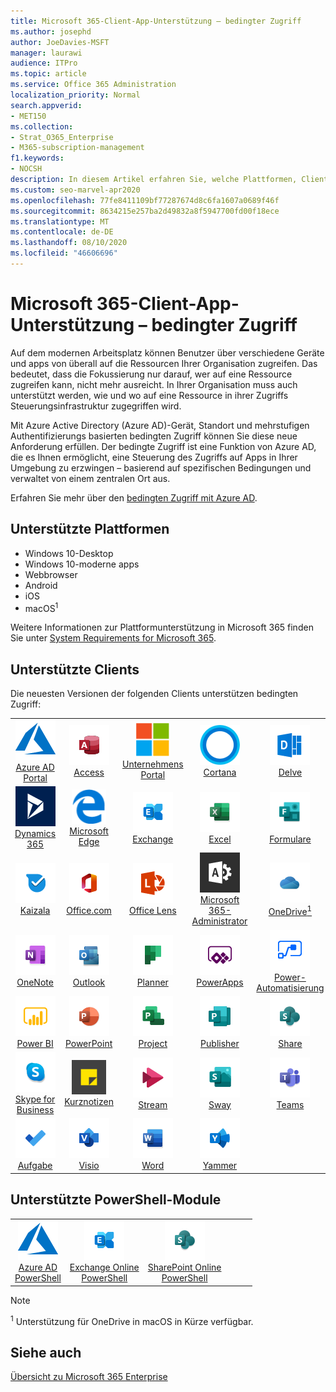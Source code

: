 ```yaml
---
title: Microsoft 365-Client-App-Unterstützung – bedingter Zugriff
ms.author: josephd
author: JoeDavies-MSFT
manager: laurawi
audience: ITPro
ms.topic: article
ms.service: Office 365 Administration
localization_priority: Normal
search.appverid:
- MET150
ms.collection:
- Strat_O365_Enterprise
- M365-subscription-management
f1.keywords:
- NOCSH
description: In diesem Artikel erfahren Sie, welche Plattformen, Clients und PowerShell-Module den bedingten Zugriff für Microsoft 365 unterstützen.
ms.custom: seo-marvel-apr2020
ms.openlocfilehash: 77fe8411109bf77287674d8c6fa1607a0689f46f
ms.sourcegitcommit: 8634215e257ba2d49832a8f5947700fd00f18ece
ms.translationtype: MT
ms.contentlocale: de-DE
ms.lasthandoff: 08/10/2020
ms.locfileid: "46606696"
---
```

# <a name="microsoft-365-client-app-support--conditional-access"></a>Microsoft 365-Client-App-Unterstützung – bedingter Zugriff

Auf dem modernen Arbeitsplatz können Benutzer über verschiedene Geräte und apps von überall auf die Ressourcen Ihrer Organisation zugreifen. Das bedeutet, dass die Fokussierung nur darauf, wer auf eine Ressource zugreifen kann, nicht mehr ausreicht. In Ihrer Organisation muss auch unterstützt werden, wie und wo auf eine Ressource in ihrer Zugriffs Steuerungsinfrastruktur zugegriffen wird.

Mit Azure Active Directory (Azure AD)-Gerät, Standort und mehrstufigen Authentifizierungs basierten bedingten Zugriff können Sie diese neue Anforderung erfüllen. Der bedingte Zugriff ist eine Funktion von Azure AD, die es Ihnen ermöglicht, eine Steuerung des Zugriffs auf Apps in Ihrer Umgebung zu erzwingen – basierend auf spezifischen Bedingungen und verwaltet von einem zentralen Ort aus.

Erfahren Sie mehr über den [bedingten Zugriff mit Azure AD](https://docs.microsoft.com/azure/active-directory/conditional-access/).

## <a name="supported-platforms"></a>Unterstützte Plattformen

 - Windows 10-Desktop
 - Windows 10-moderne apps
 - Webbrowser
 - Android
 - iOS
 - macOS<sup>1</sup>

Weitere Informationen zur Plattformunterstützung in Microsoft 365 finden Sie unter [System Requirements for Microsoft 365](https://products.office.com/office-system-requirements).

## <a name="supported-clients"></a>Unterstützte Clients

Die neuesten Versionen der folgenden Clients unterstützen bedingten Zugriff:

| | | | | | |
|:---:|:---:|:---:|:---:|:---:|:---:|
| ![Azure-Symbol](media/o365-azure-64x64.png) <br> [Azure AD <br> Portal](https://azure.microsoft.com/features/azure-portal/) | ![Access-Symbol](media/o365-access-64x64.png) <br> [Access](https://products.office.com/access) | ![Symbol des Unternehmensportals](media/o365-microsoft-64x64.png) <br> [Unternehmens <br> Portal](https://docs.microsoft.com/intune-user-help/sign-in-to-the-company-portal)  | ![Cortana-Symbol](media/o365-cortana-64x64.png) <br> [Cortana](https://www.microsoft.com/cortana) | ![Vertiefen (Symbol)](media/o365-delve-64x64.png) <br> [Delve](https://products.office.com/business/intelligent-search) 
| ![Dynamics 365-Symbol](media/o365-dynamics365-64x64.png) <br> [Dynamics 365](https://dynamics.microsoft.com) | ![Edge-Symbol](media/o365-edge-64x64.png) <br> [Microsoft Edge](https://www.microsoft.com/windows/microsoft-edge) | ![Exchange-Symbol](media/o365-exchange-64x64.png) <br> [Exchange](https://products.office.com/exchange/exchange-online) | ![Excel-Symbol](media/o365-excel-64x64.png) <br> [Excel](https://products.office.com/excel) | ![Symbol "Formulare"](media/o365-forms-64x64.png) <br> [Formulare](https://flow.microsoft.com/connectors/shared_microsoftforms/microsoft-forms/) 
| ![Kaizala-Symbol](media/o365-kaizala-64x64.png) <br> [Kaizala](https://products.office.com/en/business/microsoft-kaizala) | ![Office.com-Symbol](media/o365-office-64x64.png) <br> [Office.com](https://www.office.com/) | ![Linsen Symbol](media/o365-lens-64x64.png) <br> [Office Lens](https://www.microsoft.com/p/office-lens/9wzdncrfj3t8?activetab=pivot%3Aoverviewtab) | ![Office 365 Administrator Symbol](media/o365-o365admin-64x64.png) <br> [Microsoft 365- <br> Administrator](https://products.office.com/business/manage-office-365-admin-app) | ![OneDrive für Unternehmen Symbol](media/o365-OneDrive-64x64.png) <br> [OneDrive<sup>1</sup>](https://products.office.com/onedrive-for-business/online-cloud-storage) 
| ![OneNote-Symbol](media/o365-OneNote-64x64.png) <br> [OneNote](https://products.office.com/onenote) | ![Outlook-Symbol](media/o365-outlook-64x64.png) <br> [Outlook](https://products.office.com/outlook) | ![Planner-Symbol](media/o365-planner-64x64.png) <br> [Planner](https://products.office.com/business/task-management-software) | ![PowerApps-Symbol](media/o365-powerapps-64x64.png) <br> [PowerApps](https://powerapps.microsoft.com) | ![Power-Automatisierungs Symbol](media/o365-flow-64x64.png) <br> [Power- <br> Automatisierung](https://flow.microsoft.com)
| ![PowerBI-Symbol](media/o365-powerbi-64x64.png) <br> [Power BI](https://powerbi.microsoft.com) | ![PowerPoint-Symbol](media/o365-powerpoint-64x64.png) <br> [PowerPoint](https://products.office.com/powerpoint) | ![Project-Symbol](media/o365-project-64x64.png) <br> [Project](https://products.office.com/project) | ![Publisher-Symbol](media/o365-publisher-64x64.png) <br> [Publisher](https://products.office.com/publisher) | ![SharePoint-Symbol](media/o365-sharepoint-64x64.png) <br> [Share](https://products.office.com/sharepoint) 
| ![Skype for Business-Symbol](media/o365-skypeforbusiness-64x64.png) <br> [Skype for <br> Business](https://www.skype.com/business/) | ![Symbol für Notizen](media/o365-stickynotes-64x64.png) <br> [Kurznotizen](https://www.microsoft.com/p/microsoft-sticky-notes/9nblggh4qghw) | ![Stream-Symbol](media/o365-stream-64x64.png) <br> [Stream](https://stream.microsoft.com) | ![Sway-Symbol](media/o365-sway-64x64.png) <br> [Sway](https://sway.com) | ![Teams-Symbol](media/o365-teams-64x64.png) <br> [Teams](https://products.office.com/microsoft-teams/group-chat-software) 
| ![To-do-Symbol](media/o365-todo-64x64.png) <br> [Aufgabe](https://todo.microsoft.com) | ![Visio-Symbol](media/o365-visio-64x64.png) <br> [Visio](https://products.office.com/visio/flowchart-software) | ![Word-Symbol](media/o365-word-64x64.png) <br> [Word](https://products.office.com/word) | ![Yammer-Symbol](media/o365-yammer-64x64.png) <br> [Yammer](https://products.office.com/yammer/yammer-overview)

## <a name="supported-powershell-modules"></a>Unterstützte PowerShell-Module

| | | | | | |
|:---:|:---:|:---:|:---:|:---:|:---:|
| ![Azure-Symbol](media/o365-azure-64x64.png) <br> [Azure AD <br> PowerShell](https://docs.microsoft.com/powershell/azure/active-directory/overview?view=azureadps-2.0) | ![Exchange-Symbol](media/o365-exchange-64x64.png) <br> [Exchange Online <br> PowerShell](https://docs.microsoft.com/powershell/exchange/exchange-online/exchange-online-powershell?view=exchange-ps) | ![SharePoint-Symbol](media/o365-sharepoint-64x64.png) <br> [SharePoint Online <br> PowerShell](https://docs.microsoft.com/powershell/sharepoint/sharepoint-online/connect-sharepoint-online)

> [!NOTE]
> <sup>1</sup> Unterstützung für OneDrive in macOS in Kürze verfügbar.

## <a name="see-also"></a>Siehe auch

[Übersicht zu Microsoft 365 Enterprise](https://docs.microsoft.com/microsoft-365/enterprise/microsoft-365-overview)
